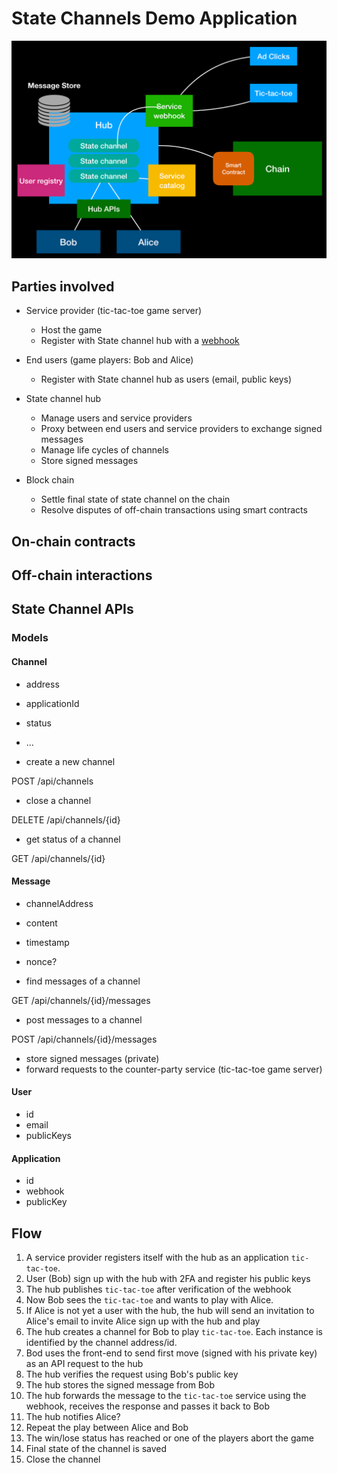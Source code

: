 # State Channels Demo Application

![Demo 3](demo-3.png)

## Parties involved

- Service provider (tic-tac-toe game server)

  - Host the game
  - Register with State channel hub with a
    [webhook](https://en.wikipedia.org/wiki/Webhook)

- End users (game players: Bob and Alice)

  - Register with State channel hub as users (email, public keys)

- State channel hub

  - Manage users and service providers
  - Proxy between end users and service providers to exchange signed messages
  - Manage life cycles of channels
  - Store signed messages

- Block chain
  - Settle final state of state channel on the chain
  - Resolve disputes of off-chain transactions using smart contracts

## On-chain contracts

## Off-chain interactions

## State Channel APIs

### Models

#### Channel

- address
- applicationId
- status
- ...

- create a new channel

POST /api/channels

- close a channel

DELETE /api/channels/{id}

- get status of a channel

GET /api/channels/{id}

#### Message

- channelAddress
- content
- timestamp
- nonce?

- find messages of a channel

GET /api/channels/{id}/messages

- post messages to a channel

POST /api/channels/{id}/messages

- store signed messages (private)
- forward requests to the counter-party service (tic-tac-toe game server)

#### User

- id
- email
- publicKeys

#### Application

- id
- webhook
- publicKey

## Flow

1. A service provider registers itself with the hub as an application
   `tic-tac-toe`.
2. User (Bob) sign up with the hub with 2FA and register his public keys
3. The hub publishes `tic-tac-toe` after verification of the webhook
4. Now Bob sees the `tic-tac-toe` and wants to play with Alice.
5. If Alice is not yet a user with the hub, the hub will send an invitation to
   Alice's email to invite Alice sign up with the hub and play
6. The hub creates a channel for Bob to play `tic-tac-toe`. Each instance is
   identified by the channel address/id.
7. Bod uses the front-end to send first move (signed with his private key) as an
   API request to the hub
8. The hub verifies the request using Bob's public key
9. The hub stores the signed message from Bob
10. The hub forwards the message to the `tic-tac-toe` service using the webhook,
    receives the response and passes it back to Bob
11. The hub notifies Alice?
12. Repeat the play between Alice and Bob
13. The win/lose status has reached or one of the players abort the game
14. Final state of the channel is saved
15. Close the channel
